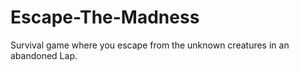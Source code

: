 # Escape-The-Madness
Survival game where you escape from the unknown creatures in an abandoned Lap.
